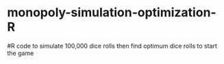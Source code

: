 # monopoly-simulation-optimization-R
#R code to simulate 100,000 dice rolls then find optimum dice rolls to start the game


